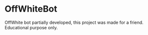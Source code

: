 # OffWhiteBot
OffWhite bot partially developed, this project was made for a friend.
Educational purpose only.
